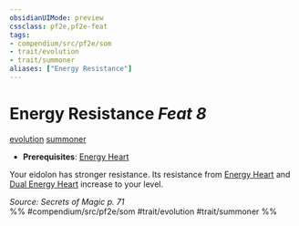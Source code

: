 ```yaml
---
obsidianUIMode: preview
cssclass: pf2e,pf2e-feat
tags:
- compendium/src/pf2e/som
- trait/evolution
- trait/summoner
aliases: ["Energy Resistance"]
---
```

# Energy Resistance  *Feat 8*  
[evolution](rules/traits/evolution-som.md)  [summoner](rules/traits/summoner-som.md)  

- **Prerequisites**: [Energy Heart](compendium/feats/energy-heart-som.md)

Your eidolon has stronger resistance. Its resistance from [Energy Heart](compendium/feats/energy-heart-som.md) and [Dual Energy Heart](compendium/feats/dual-energy-heart-som.md) increase to your level.

*Source: Secrets of Magic p. 71*  
%% #compendium/src/pf2e/som #trait/evolution #trait/summoner %%